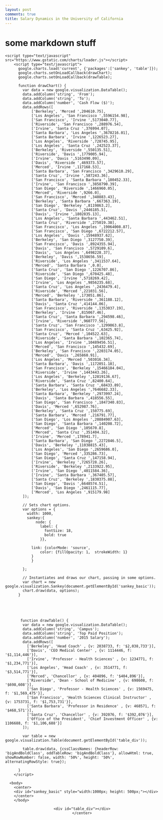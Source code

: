 ```yaml
---
layout: post
comments: true
title: Salary Dynamics in the University of California
---
```


# some markdown stuff

<html>
	
	<script type="text/javascript" src="https://www.gstatic.com/charts/loader.js"></script>
	    <script type="text/javascript">
	      google.charts.load('current', {'packages':['sankey', 'table']});
	      google.charts.setOnLoadCallback(drawChart);
	      google.charts.setOnLoadCallback(drawTable);
	
	      function drawChart() {
	        var data = new google.visualization.DataTable();
	        data.addColumn('string', 'From');
	        data.addColumn('string', 'To');
	        data.addColumn('number', 'Cash Flow ($)');
	        data.addRows([
				['Berkeley', 'Merced ',204610.75],
				['Los Angeles', 'San Francisco ',5596154.98],
				['San Francisco', 'Irvine ',5173040.77],
				['Riverside', 'San Francisco ',288976.54],
				['Irvine', 'Santa Cruz ',376994.07],
				['Santa Barbara', 'Los Angeles ',3678216.01],
				['Santa Barbara', 'Irvine ',1226523.27],
				['Los Angeles', 'Riverside ',728745.95],
				['Los Angeles', 'Santa Cruz ',242523.37],
				['Berkeley', 'Riverside ',550135.51],
				['Riverside', 'Davis ',1779005.94],
				['Irvine', 'Davis ',5163490.09],
				['Davis', 'Riverside ',469373.57],
				['Merced', 'Irvine ',117168.53],
				['Santa Barbara', 'San Francisco ',3429610.29],
				['Santa Cruz', 'Irvine ',587243.36],
				['San Francisco', 'Santa Barbara ',180452.33],
				['Irvine', 'San Francisco ',3858790.39],
				['San Diego', 'Riverside ',1466960.05],
				['Merced', 'Riverside ',9266.0],
				['San Francisco', 'Merced ',340883.43],
				['Berkeley', 'Santa Barbara ',667363.19],
				['San Diego', 'Berkeley ',8119863.2],
				['Santa Cruz', 'Davis ',2446185.5],
				['Davis', 'Irvine ',1802835.13],
				['Los Angeles', 'Santa Barbara ',443462.51],
				['Santa Cruz', 'Riverside ',275019.38],
				['San Francisco', 'Los Angeles ',19064008.87],
				['San Francisco', 'San Diego ',6722212.57],
				['Los Angeles', 'Davis ',15948937.62],
				['Berkeley', 'San Diego ',3127750.39],
				['San Francisco', 'Davis ',8924355.94],
				['Davis', 'San Francisco ',5729109.6],
				['Davis', 'Los Angeles ',6498228.37],
				['Berkeley', 'Davis ',1538656.59],
				['Riverside', 'Los Angeles ',3411537.64],
				['Merced', 'Santa Barbara ',0.0],
				['Santa Cruz', 'San Diego ',1226707.86],
				['Riverside', 'San Diego ',670425.48],
				['San Diego', 'Irvine ',5718269.42],
				['Irvine', 'Los Angeles ',9856235.68],
				['Santa Cruz', 'Los Angeles ',2436479.4],
				['Riverside', 'Merced ',221031.56],
				['Merced', 'Berkeley ',173051.86],
				['Santa Barbara', 'Riverside ',361188.12],
				['Davis', 'Santa Cruz ',414144.06],
				['San Francisco', 'Riverside ',1353037.19],
				['Berkeley', 'Irvine ',815067.46],
				['Santa Cruz', 'Santa Barbara ',294598.46],
				['Irvine', 'Riverside ',960777.56],
				['Santa Cruz', 'San Francisco ',1299063.8],
				['San Francisco', 'Santa Cruz ',63425.92],
				['Santa Cruz', 'Merced ',104522.63],
				['Riverside', 'Santa Barbara ',102365.74],
				['Los Angeles', 'Irvine ',10489456.51],
				['Merced', 'San Francisco ',145432.69],
				['Berkeley', 'San Francisco ',2203174.05],
				['Merced', 'Davis ',265860.91],
				['Los Angeles', 'Merced ',503016.34],
				['Santa Barbara', 'Davis ',1172051.18],
				['San Francisco', 'Berkeley ',15466184.04],
				['Riverside', 'Irvine ',1443443.26],
				['Los Angeles', 'Berkeley ',12819136.67],
				['Riverside', 'Santa Cruz ',82400.64],
				['Santa Barbara', 'Santa Cruz ',68433.89],
				['Berkeley', 'Los Angeles ',7646682.33],
				['Santa Barbara', 'Berkeley ',2973997.24],
				['Davis', 'Santa Barbara ',418556.55],
				['San Diego', 'San Francisco ',1847340.83],
				['Davis', 'Merced ',652987.76],
				['Berkeley', 'Santa Cruz ',150775.69],
				['Santa Barbara', 'Merced ',216791.77],
				['San Diego', 'Los Angeles ',20884907.63],
				['San Diego', 'Santa Barbara ',140208.72],
				['Merced', 'San Diego ',105670.8],
				['Merced', 'Santa Cruz ',351404.32],
				['Irvine', 'Merced ',178941.7],
				['Santa Barbara', 'San Diego ',2272846.5],
				['Davis', 'Berkeley ',11038815.43],
				['Los Angeles', 'San Diego ',2659686.0],
				['San Diego', 'Merced ',335286.73],
				['San Diego', 'Santa Cruz ',147158.94],
				['Irvine', 'Berkeley ',7265728.26],
				['Riverside', 'Berkeley ',2133922.95],
				['Irvine', 'San Diego ',4011584.36],
				['Irvine', 'Santa Barbara ',367405.57],
				['Santa Cruz', 'Berkeley ',1830375.88],
				['San Diego', 'Davis ',6648574.51],
				['Davis', 'San Diego ',2461115.77],
				['Merced', 'Los Angeles ',915179.98]
	        ]);
	
	        // Sets chart options.
	        var options = {
	          width: 1000,
			  sankey:{
				  node: {
					label: {
					  fontSize: 18,
					  bold: true
					}},
		
				link: {colorMode: 'source',
					color: {fillOpacity: 1,  strokeWidth: 1}
				}
				}
			  
	        };
	
	        // Instantiates and draws our chart, passing in some options.
	        var chart = new google.visualization.Sankey(document.getElementById('sankey_basic'));
	        chart.draw(data, options);
	      }
	      
	      
	      
	      
	      
	       function drawTable() {
	        var data = new google.visualization.DataTable();
	        data.addColumn('string', 'Campus');
	        data.addColumn('string', 'Top Paid Position');
	        data.addColumn('number', '2015 Salary');
	        data.addRows([
	          ['Berkeley', 'Head Coach' , {v: 2038733, f: '$2,038,733'}],
	          ['Davis', 'CEO Medical Center' , {v: 1114446, f: '$1,114,446'}],
	          ['Irvine', 'Professor - Health Sciences' , {v: 1234771, f: '$1,234,771'}],
	          ['Los Angeles', 'Head Coach' , {v: 3514771, f: '$3,514,771'}],
			  ['Merced', 'Chancellor' , {v: 404896, f: '$404,896'}],
			  ['Riverside', 'Dean - School of Medicine' , {v: 698608, f: '$698,608'}],
			  ['San Diego', 'Professor - Health Sciences' , {v: 1569475, f: '$1,569,475'}],
			  ['San Francisco', 'Health Sciences Clinical Instructor' , {v: 1753731, f: '$1,753,731'}],
			  ['Santa Barbara', 'Professor in Residence' , {v: 468571, f: '$468,571'}],
			  ['Santa Cruz', 'Chancellor' , {v: 392076, f: '$392,076'}],
			  ['Office of the President', 'Chief Investment Officer' , {v: 1106688, f: '$1,106,688'}]
	        ]);
	
	        var table = new google.visualization.Table(document.getElementById('table_div'));
			
	        table.draw(data, {cssClassNames: {headerRow: 'bigAndBoldClass', oddTableRow: 'bigAndBoldClass'}, allowHtml: true, showRowNumber: false, width: '50%', height: '50%', alternatingRowStyle: true});
			
	      }
	    </script>
		
	  <body>
		<center>
	    <div id="sankey_basic" style="width:1000px; height: 500px;"></div>
		</center>
		</body>
</html>
 

 
<html>
  <body>
  <center>
 
    <div id="table_div"></div>
	</center>
  </body>
</html>


 
